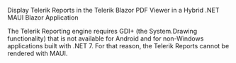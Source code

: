 Display Telerik Reports in the Telerik Blazor PDF Viewer in a Hybrid .NET MAUI Blazor Application

The Telerik Reporting engine requires GDI+ (the System.Drawing functionality) that is not available for Android and for non-Windows applications built with .NET 7. For that reason, the Telerik Reports cannot be rendered with MAUI.
